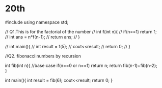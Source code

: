 # 20th

#include<iostream>
using namespace std;

// Q1.This is for the factorial of the number
// int f(int n){
//     if(n==1) return 1;
//     int ans = n*f(n-1);
//     return ans;
// }

// int main(){
//     int result = f(5);
//     cout<<result;
//     return 0;
// }

//Q2. fibonacci numbers by recursion

int fib(int n){
    //base case 
    if(n==0 or n==1)  return n;
    return fib(n-1)+fib(n-2);
}

int main(){
    int result = fib(6);
    cout<<result;
    return 0;
}
